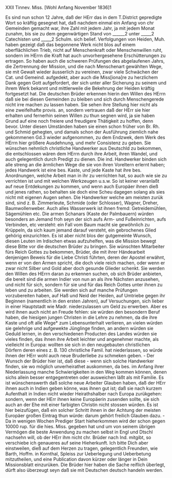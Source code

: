 
XXII Tinnev. Miss. [Wohl Anfang November 1836]1

Es sind nun schon 12 Jahre, daß der HErr das in dem T.District gepredigte Wort so kräftig gesegnet hat, daß nachdem einmal ein Anfang von chr Gemeinden gemacht war, ihre Zahl mit jedem Jahr, ja mit jedem Monat zunahm, bis sie zu dem gegenwärtigen Stand von ______2 unter _____2 Catechisten und _____2 Schulm. sich belief. Verfolgungen von Heiden, Muh. haben gezeigt daß das begonnene Werk nicht blos auf einem oberflächlichen Trieb, nicht auf Menschenkraft oder Menschenwillen ruht, sondern im HErrn die Kraft hat auch unvorhergesehene Erschütterungen zu ertragen. So haben auch die schweren Prüfungen des abgelaufenen Jahrs, die Zertrennung der Mission, und die nach Menschenart gewählten Wege, sie mit Gewalt wieder äusserlich zu vereinen, zwar viele Schwächen der Cat. und Gemeind. aufgedekt, aber auch die Miss[iona]re zu herzlichem Dank gegen Gott aufgefordert, der sich unter aller Sicherung zu seinem und ihrem Werk bekannt und mittlerweile die Bekehrung der Heiden kräftig fortgesetzt hat. Die deutschen Brüder erkennen hierin den Willen des HErrn daß sie bei diesen Gemeinden zu bleiben und sich durch Menschengerede nicht irre machen zu lassen haben. Sie sehen ihre Stellung hier nicht als eine zweifelhafte provis. an, sondern vertrauen daß der HErr sie hier erhalten und fernerhin seinen Willen zu thun segnen wird, ja sie haben Grund auf eine noch freiere und freudigere Thätigkeit zu hoffen, denn bevor. Unter diesen Umständen haben sie einen schon früher von Br. Rh. und Schmid gehegten, und damals schon der Ausführung ziemlich nahe gekommenen Gd.3 wieder aufgenommen, zu dem Endzwek, dem Werk des HErrn hier größere Ausdehnung, und mehr Consistenz zu geben. Sie wünschen nehmlich christliche Handwerker aus Deutschld zu bekommen, die entschlossen wären dem HErrn durch ihre Arbeit, ihren Wandel, und auch gelegentlich durch Predigt zu dienen. Die ind. Handwerker binden sich alle streng an die ärmlichen Wege die sie von ihren Voreltern erlernt haben; jedes Handwerk ist eine bes. Kaste, und jede Kaste hat ihre bes. Anordnungen, welche Arbeit man in ihr zu verrichten hat, so auch wie sie zu verrichten ist und mit welchen Werkzeugen u.s.w. So ist keiner veranlaßt auf neue Entdekungen zu kommen, und wenn auch Europäer ihnen dieß und jenes rathen, so behalten sie doch eine Scheu dagegen solang als sies nicht mit eigenen Augen sehen. Die Handwerker welche am meisten zurük sind, sind z. B. Zimmerleute, Schmide (oder Schlosser), Wagner, Dreher, Baumwollenweber. Auch alles Wasserwerk ist ihnen fremd: Getreidemühlen, Sägemühlen etc. Die armen Schanars (Kaste der Palmbauern) würden besonders an Jemand froh seyn der sich aufs Arm- und Fußeinrichten, aufs Verbinden, etc versteht: ein Fall vom Baum macht sie gewöhnlich zu Krüppeln, da sich kaum jemand darauf versteht, ein gebrochenes Glied gehörig einzurichten. Es ist aber nicht blos der gutgemeinte Wunsch, diesen Leuten im Irdischen etwas aufzuhelfen, was die Mission bewegt diese Bitte vor die deutschen Brüder zu bringen. Sie wünschten Mitarbeiter fürs Reich Gottes zu bekommen, Brüder, die mit ihrer Händearbeit denjenigen Beweis für die Liebe Christi führten, deren der Apostel erwähnt, wenn er von den Armen spricht, die doch viele reich machen, oder wenn er zwar nicht Silber und Gold aber doch gesunde Glieder schenkt. Sie werden den Willen des HErrn daran zu erkennen suchen, ob sich Brüder anbieten, die bereit sind die armen Indier von nun an als ihre Nächsten anzusehen, und nicht für sich, sondern für sie und für das Reich Gottes unter ihnen zu leben und zu arbeiten. Sie werden sich auf manche Prüfungen vorzubereiten haben, auf Haß und Neid der Heiden, auf Umtriebe gegen ihr Beginnen (namentlich in den ersten Jahren), auf Versuchungen, sich lieber in einer Hauptstadt wie Madr. niederzulassen um Geld zu erwerben. Aber es wird ihnen auch nicht an Freude fehlen: sie würden den besondern Beruf haben, die hiesigen jungen Christen in die Lehre zu nehmen, da die ihre Kaste und oft alle Wege* zum Lebensunterhalt verlieren, an vielen würden sie gelehrige und aufgewekte Jünglinge finden, an andern würden sie Geduld lernen, in den verschiedenen Producten des Landes würden sie vieles finden, das ihnen ihre Arbeit leichter und angenehmer machte, als vielleicht in Europa: wollten sie sich in den neugebauten christlichen Dörfern deren eines z. B. 130 christliche Famil. hat niederlassen, so würde ihnen der HErr wohl auch neue Bruderliebe zu schmeken geben. - Der Wunsch der Brüder hier ist, daß diese - wenn sich solche Handwerker finden, sie wo möglich unverheirathet auskommen, da bes. im Anfang ihrer Niederlassung manche Schwierigkeiten in den Weg kommen können, denen sichs allein besser entgegentreten oder ausweichen läßt als mit Familie. Es ist wünschenswerth daß solche neue Arbeiter Glauben haben, daß der HErr ihnen auch in Indien geben könne, was ihnen gut ist; daß sie nach kurzem Aufenthalt in Indien nicht wieder Heirathshalber nach Europa zurükgehen: sondern, wenn der HErr ihnen keine Europäerin zusenden sollte, sie sich auch an der Ehe mit einer farbigten Christin nicht stossen würden. Es ist hier beizufügen, daß ein solcher Schritt ihnen in der Achtung der meisten Europäer großen Eintrag thun würde: darum gehört freilich Glauben dazu. - Da in wenigen Wochen Prediger Start hieherkommen wird der schon gegen 10000 rup. für die hies. Miss. gegeben hat und um von seinem übrigen Vermögen die beste Anwendung zu machen selbst in Engl und Dtschl nachsehn will, ob der HErr ihm nicht chr. Brüder nach Ind. mitgibt, so verschiebe ich genaueres auf seine Hieherkunft. Ich bitte Dich aber einstweilen, dieß auf dem Herzen zu tragen, gelegentlich Freunden, wie Barth, Hoffm. in Kornthal, Spleiss zur Ueberlegung und Ueberbetung mitzutheilen, und eine Publication davon kürzer oder länger in Dein Missionsblatt einzurüken. Die Brüder hier haben die Sache reiflich überlegt, dürft also überzeugt seyn daß sie mit Deutschen deutsch handeln werden.
